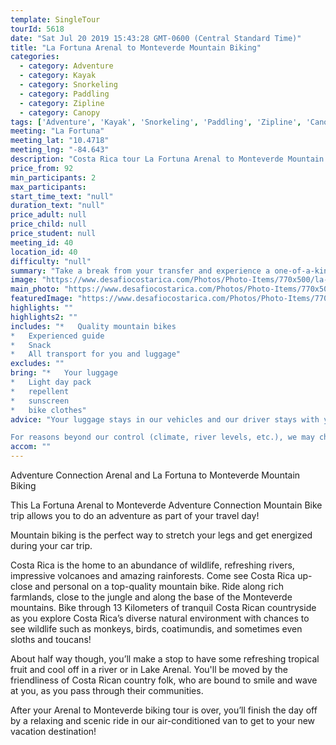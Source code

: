 ```yaml
---
template: SingleTour
tourId: 5618
date: "Sat Jul 20 2019 15:43:28 GMT-0600 (Central Standard Time)"
title: "La Fortuna Arenal to Monteverde Mountain Biking"
categories: 
  - category: Adventure
  - category: Kayak
  - category: Snorkeling
  - category: Paddling
  - category: Zipline
  - category: Canopy
tags: ['Adventure', 'Kayak', 'Snorkeling', 'Paddling', 'Zipline', 'Canopy']
meeting: "La Fortuna"
meeting_lat: "10.4718"
meeting_lng: "-84.643"
description: "Costa Rica tour La Fortuna Arenal to Monteverde Mountain Biking, id 5618"
price_from: 92
min_participants: 2
max_participants: 
start_time_text: "null"
duration_text: "null"
price_adult: null
price_child: null
price_student: null
meeting_id: 40
location_id: 40
difficulty: "null"
summary: "Take a break from your transfer and experience a one-of-a-kind mountain biking trip! Explore the countryside as you pedal through the extraordinary Costa Rican countryside with breathtaking views of the Arenal Volcano! This is the perfect mountain biking tours for intermediate riders."
image: "https://www.desafiocostarica.com/Photos/Photo-Items/770x500/la-fortuna-to-from-monteverde---mountain-biking-1.jpg"
main_photo: "https://www.desafiocostarica.com/Photos/Photo-Items/770x500/la-fortuna-to-from-monteverde---mountain-biking-1.jpg"
featuredImage: "https://www.desafiocostarica.com/Photos/Photo-Items/770x500/la-fortuna-to-from-monteverde---mountain-biking-1.jpg"
highlights: ""
highlights2: ""
includes: "*   Quality mountain bikes
*   Experienced guide
*   Snack
*   All transport for you and luggage"
excludes: ""
bring: "*   Your luggage
*   Light day pack
*   repellent
*   sunscreen
*   bike clothes"
advice: "Your luggage stays in our vehicles and our driver stays with your items while you are doing your La Fortuna to Monteverde Mountain Biking tour. Extra transport charge for drop-off outside of our regular hotel zone.

For reasons beyond our control (climate, river levels, etc.), we may change to a more-suitable tour with an equal or similar adventure-appeal or offer other tour options so you don't miss out on a fun day in Costa Rica. We reserve the right to cancel a trip due to unfavorable conditions and will only run a tour according to our policies. Full refund is given if (on rare occasion) no tour is run. This adventure involves some inherent risk and physical exertion, so you should be in good physical condition."
accom: ""
---
```

Adventure Connection Arenal and La Fortuna to Monteverde Mountain Biking

This La Fortuna Arenal to Monteverde Adventure Connection Mountain Bike trip allows you to do an adventure as part of your travel day!

Mountain biking is the perfect way to stretch your legs and get energized during your car trip.

Costa Rica is the home to an abundance of wildlife, refreshing rivers, impressive volcanoes and amazing rainforests. Come see Costa Rica up-close and personal on a top-quality mountain bike. Ride along rich farmlands, close to the jungle and along the base of the Monteverde mountains. Bike through 13 Kilometers of tranquil Costa Rican countryside as you explore Costa Rica’s diverse natural environment with chances to see wildlife such as monkeys, birds, coatimundis, and sometimes even sloths and toucans!

About half way though, you’ll make a stop to have some refreshing tropical fruit and cool off in a river or in Lake Arenal. You'll be moved by the friendliness of Costa Rican country folk, who are bound to smile and wave at you, as you pass through their communities.

After your Arenal to Monteverde biking tour is over, you’ll finish the day off by a relaxing and scenic ride in our air-conditioned van to get to your new vacation destination!
